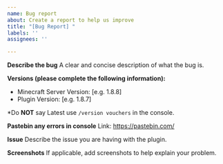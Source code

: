 ```yaml
---
name: Bug report
about: Create a report to help us improve
title: "[Bug Report] "
labels: ''
assignees: ''

---
```


**Describe the bug**
A clear and concise description of what the bug is.

**Versions (please complete the following information):**
 - Minecraft Server Version: [e.g. 1.8.8]
 - Plugin Version: [e.g. 1.8.7]

*Do **NOT** say Latest use `/version vouchers` in the console.

**Pastebin any errors in console**
Link: https://pastebin.com/

**Issue**
Describe the issue you are having with the plugin.

**Screenshots**
If applicable, add screenshots to help explain your problem.

